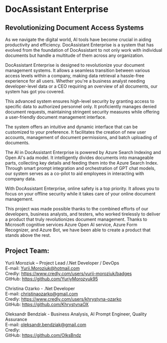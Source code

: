 # DocAssistant Enterprise  
## Revolutionizing Document Access Systems
   
As we navigate the digital world, AI tools have become crucial in aiding productivity and efficiency. DocAssistant Enterprise is a system that has evolved from the foundation of DocAssistant to not only work with individual documents but handle a multitude of them across any organization.  
   
DocAssistant Enterprise is designed to revolutionize your document management systems. It allows a seamless transition between various access levels within a company, making data retrieval a hassle-free experience for all users. Whether you're a business analyst needing developer-level data or a CEO requiring an overview of all documents, our system has got you covered.  
   
This advanced system ensures high-level security by granting access to specific data to authorized personnel only. It proficiently manages denied document requests, maintaining stringent security measures while offering a user-friendly document management interface.  
   
The system offers an intuitive and dynamic interface that can be customized to your preference. It facilitates the creation of new user accounts, management of document permissions, and batch uploading of documents.  
   
The AI in DocAssistant Enterprise is powered by Azure Search Indexing and Open AI's ada model. It intelligently divides documents into manageable parts, collecting key details and feeding them into the Azure Search Index. Through smart prompt integration and orchestration of GPT chat models, our system serves as a co-pilot to aid employees in interacting with company data.  
   
With DocAssistant Enterprise, online safety is a top priority. It allows you to focus on your offline security while it takes care of your online document management.  
   
This project was made possible thanks to the combined efforts of our developers, business analysts, and testers, who worked tirelessly to deliver a product that truly revolutionizes document management. Thanks to Microsoft cognitive services Azure Open AI service, Azure Form Recognizer, and Azure Bot, we have been able to create a product that stands above the rest.  
   
## Project Team:  
   
Yurii Moroziuk – Project Lead /.Net Developer / DevOps  
E-mail: Yurii.Moroziuk@hotmail.com  
Credly: https://www.credly.com/users/yurii-moroziuk/badges  
GitHub: https://github.com/YuriyMorozyuk95  
  
Christina Ozarko - .Net Developer  
E-mail: christinaozarko@gmail.com  
Credly: https://www.credly.com/users/khrystyna-ozarko  
GitHub: https://github.com/KhrystynaOX  

Oleksandr Bendziak - Business Analysis, AI Prompt Engineer, Quality Assurance  
E-mail: oleksandr.bendziak@gmail.com  
Credly:   
GitHub: https://github.com/OlksBndz  
  
